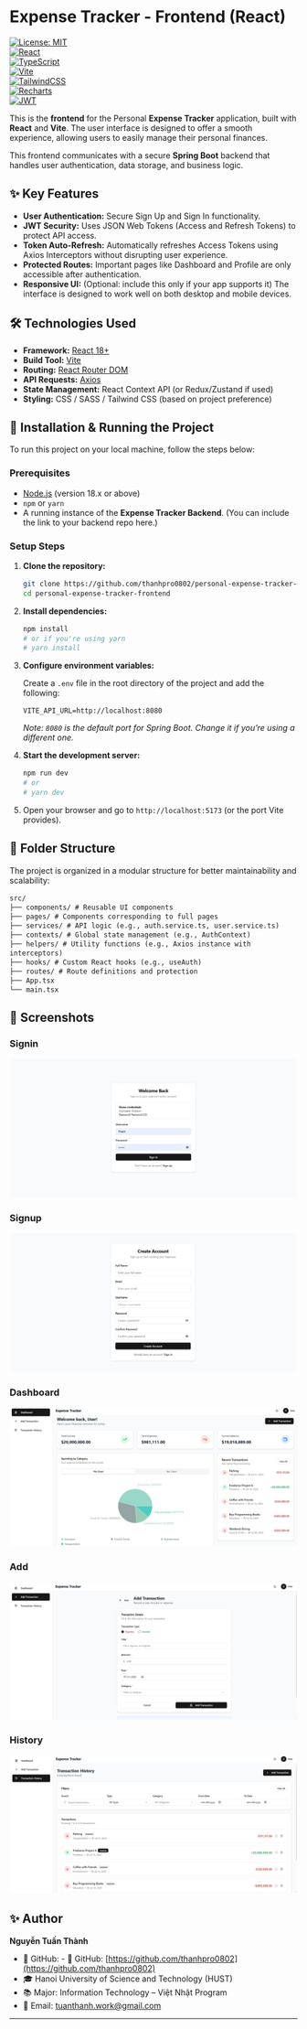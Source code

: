 # Expense Tracker - Frontend (React)

[![License: MIT](https://img.shields.io/badge/License-MIT-yellow.svg)](https://opensource.org/licenses/MIT)  
[![React](https://img.shields.io/badge/React-18-61DAFB?logo=react&logoColor=white)](https://react.dev/)  
[![TypeScript](https://img.shields.io/badge/TypeScript-5.x-3178C6?logo=typescript&logoColor=white)](https://www.typescriptlang.org/)  
[![Vite](https://img.shields.io/badge/Vite-5.x-646CFF?logo=vite&logoColor=white)](https://vitejs.dev/)  
[![TailwindCSS](https://img.shields.io/badge/TailwindCSS-3.x-38B2AC?logo=tailwindcss&logoColor=white)](https://tailwindcss.com/)  
[![Recharts](https://img.shields.io/badge/Recharts-2.x-FF6363?logo=recharts&logoColor=white)](https://recharts.org/)  
[![JWT](https://img.shields.io/badge/Auth-JWT-F0C808?logo=jsonwebtokens&logoColor=white)](https://jwt.io/)

This is the **frontend** for the Personal **Expense Tracker** application, built with **React** and **Vite**. The user interface is designed to offer a smooth experience, allowing users to easily manage their personal finances.

This frontend communicates with a secure **Spring Boot** backend that handles user authentication, data storage, and business logic.

## ✨ Key Features

- **User Authentication:** Secure Sign Up and Sign In functionality.
- **JWT Security:** Uses JSON Web Tokens (Access and Refresh Tokens) to protect API access.
- **Token Auto-Refresh:** Automatically refreshes Access Tokens using Axios Interceptors without disrupting user experience.
- **Protected Routes:** Important pages like Dashboard and Profile are only accessible after authentication.
- **Responsive UI:** (Optional: include this only if your app supports it) The interface is designed to work well on both desktop and mobile devices.

## 🛠️ Technologies Used

- **Framework:** [React 18+](https://reactjs.org/)
- **Build Tool:** [Vite](https://vitejs.dev/)
- **Routing:** [React Router DOM](https://reactrouter.com/)
- **API Requests:** [Axios](https://axios-http.com/)
- **State Management:** React Context API (or Redux/Zustand if used)
- **Styling:** CSS / SASS / Tailwind CSS (based on project preference)

## 🚀 Installation & Running the Project

To run this project on your local machine, follow the steps below:

### Prerequisites

- [Node.js](https://nodejs.org/) (version 18.x or above)
- `npm` or `yarn`
- A running instance of the **Expense Tracker Backend**. (You can include the link to your backend repo here.)

### Setup Steps

1. **Clone the repository:**

    ```bash
    git clone https://github.com/thanhpro0802/personal-expense-tracker-frontend.git
    cd personal-expense-tracker-frontend
    ```

2. **Install dependencies:**

    ```bash
    npm install
    # or if you're using yarn
    # yarn install
    ```

3. **Configure environment variables:**

    Create a `.env` file in the root directory of the project and add the following:

    ```env
    VITE_API_URL=http://localhost:8080
    ```

    *Note: `8080` is the default port for Spring Boot. Change it if you’re using a different one.*

4. **Start the development server:**

    ```bash
    npm run dev
    # or
    # yarn dev
    ```

5. Open your browser and go to `http://localhost:5173` (or the port Vite provides).

## 📂 Folder Structure

The project is organized in a modular structure for better maintainability and scalability:

```
src/
├── components/ # Reusable UI components
├── pages/ # Components corresponding to full pages
├── services/ # API logic (e.g., auth.service.ts, user.service.ts)
├── contexts/ # Global state management (e.g., AuthContext)
├── helpers/ # Utility functions (e.g., Axios instance with interceptors)
├── hooks/ # Custom React hooks (e.g., useAuth)
├── routes/ # Route definitions and protection
├── App.tsx
└── main.tsx
```

## 📸 Screenshots

### Signin
![Signin page Screenshot](./screenshots/Signin.jpeg)
### Signup
![Signup page Screenshot](./screenshots/Signup.jpeg)
### Dashboard
![Dashboard page Screenshot](./screenshots/Dashboard.jpeg)
### Add
![Add Transaction page Screenshot](./screenshots/AddTransaction.jpeg)
### History
![Transaction History page Screenshot](./screenshots/TransactionHistory.jpeg)


## ✨ Author

**Nguyễn Tuấn Thành**

- 🔗 GitHub: - 🔗 GitHub: [https://github.com/thanhpro0802](https://github.com/thanhpro0802)
- 🎓 Hanoi University of Science and Technology (HUST)
- 📚 Major: Information Technology – Việt Nhật Program
- 📧 Email: tuanthanh.work@gmail.com

---

